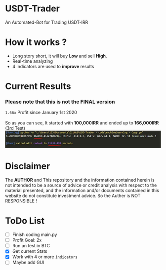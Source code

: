# USDT-Trader
An Automated-Bot for Trading USDT-IRR

# How it works ?
- Long story short, it will buy **Low** and sell **High**.
- Real-time analyzing
- 4 indicators are used to **improve** results

# Current Results
### Please note that this is not the FINAL version
`1.66x` Profit since January 1st 2020
<br>
<br>
So as you can see, It started with **100,000IRR** and ended up to **166,000IRR** (3rd Test)
<img src="imgs/test3.JPG">
# Disclaimer
The **AUTHOR** and This repository and the information contained herein is not intended to be a source of advice or credit analysis with respect to the material presented, and the information and/or documents contained in this website do not constitute investment advice. So the Auther is NOT RESPONSIBLE !
# ToDo List
- [ ] Finish coding main.py
- [ ] Profit Goal: 2x
- [ ] Run an test in BTC
- [X] Get current Stats
- [X] Work with 4 or more `indicators`
- [ ] Maybe add GUI
